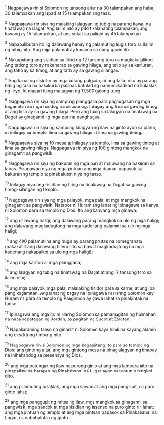 <sup>1</sup>
Nagpagawa rin si Solomon ng tansong altar na 30 talampakan ang haba, 30 talampakan ang lapad at 15 talampakan ang taas. 

<sup>2</sup>
Nagpagawa rin siya ng malaking lalagyan ng tubig na parang kawa, na tinatawag na Dagat. Ang lalim nito ay pitoʼt kalahating talampakan, ang luwang ay 15 talampakan, at ang sukat sa paligid ay 45 talampakan. 

<sup>3</sup>
Napapalibutan ito ng dalawang hanay ng palamuting hugis toro sa ilalim ng bibig nito. Ang mga palamuti ay kasama na nang gawin ito. 

<sup>4</sup>
Nakapatong ang sisidlan sa likod ng 12 tansong toro na magkakatalikod. Ang tatlong toro ay nakaharap sa gawing hilaga, ang tatlo ay sa kanluran, ang tatlo ay sa timog, at ang tatlo ay sa gawing silangan. 

<sup>5</sup>
Ang kapal ng sisidlan ay mga tatlong pulgada, at ang ilalim nito ay parang bibig ng tasa na nakakurba palabas katulad ng namumukadkad na bulaklak ng liryo. At maaari itong malagyan ng 17,500 galong tubig. 

<sup>6</sup>
Nagpagawa rin siya ng sampung planggana para paghugasan ng mga kagamitan sa mga handog na sinusunog. Inilagay ang lima sa gawing timog at ang lima ay sa gawing hilaga. Pero ang tubig sa lalagyan na tinatawag na Dagat ay ginagamit ng mga pari na panghugas. 

<sup>7</sup>
Nagpagawa rin siya ng sampung lalagyan ng ilaw na ginto ayon sa plano, at inilagay sa templo, lima sa gawing hilaga at lima sa gawing timog. 

<sup>8</sup>
Nagpagawa siya ng 10 mesa at inilagay sa templo, lima sa gawing timog at lima sa gawing hilaga. Nagpagawa rin siya ng 100 gintong mangkok na ginagamit sa pangwisik. 

<sup>9</sup>
Nagpagawa rin siya ng bakuran ng mga pari at maluwang na bakuran sa labas. Pinagawan niya ng mga pintuan ang mga daanan papasok sa bakuran ng templo at pinabalutan niya ng tanso. 

<sup>10</sup>
Inilagay niya ang sisidlan ng tubig na tinatawag na Dagat sa gawing timog-silangan ng templo. 

<sup>11</sup>
Nagpagawa rin siya ng mga palayok, mga pala, at mga mangkok na ginagamit sa pangwisik. Natapos ni Huram ang lahat ng ipinagawa sa kanya ni Solomon para sa templo ng Dios. Ito ang kanyang mga ginawa: 

<sup>12</sup>
ang dalawang haligi; ang dalawang parang mangkok na ulo ng mga haligi; ang dalawang magkadugtong na mga kadenang palamuti sa ulo ng mga haligi; 

<sup>13</sup>
ang 400 palamuti na ang hugis ay parang prutas na pomegranata (nakakabit ang dalawang hilera nito sa bawat magkadugtong na mga kadenang nakapaikot sa ulo ng mga haligi); 

<sup>14</sup>
ang mga kariton at mga planggana; 

<sup>15</sup>
ang lalagyan ng tubig na tinatawag na Dagat at ang 12 tansong toro sa ilalim nito; 

<sup>16</sup>
ang mga palayok, mga pala, malalaking tinidor para sa karne, at ang iba pang kagamitan. Ang lahat ng bagay na ipinagawa ni Haring Solomon kay Huram na para sa templo ng Panginoon ay gawa lahat sa pinakintab na tanso. 

<sup>17</sup>
Ipinagawa ang mga ito ni Haring Solomon sa pamamagitan ng hulmahan na nasa kapatagan ng Jordan, sa pagitan ng Sucot at Zaretan. 

<sup>18</sup>
Napakaraming tanso na ginamit ni Solomon kaya hindi na kayang alamin ang eksaktong timbang nito. 

<sup>19</sup>
Nagpagawa rin si Solomon ng mga kagamitang ito para sa templo ng Dios: ang gintong altar, ang mga gintong mesa na pinaglalagyan ng tinapay na inihahandog sa presensya ng Dios, 

<sup>20</sup>
ang mga patungan ng ilaw na purong ginto at ang mga lampara nito na pinapailaw sa harapan ng Pinakabanal na Lugar ayon sa tuntunin tungkol dito, 

<sup>21</sup>
ang palamuting bulaklak, ang mga ilawan at ang mga pang-ipit, na puro ginto lahat; 

<sup>22</sup>
ang mga panggupit ng mitsa ng ilaw, mga mangkok na ginagamit sa pangwisik, mga sandok at mga sisidlan ng insenso na puro ginto rin lahat; ang mga pintuan ng templo at ang mga pintuan papasok sa Pinakabanal na Lugar, na nababalutan ng ginto.